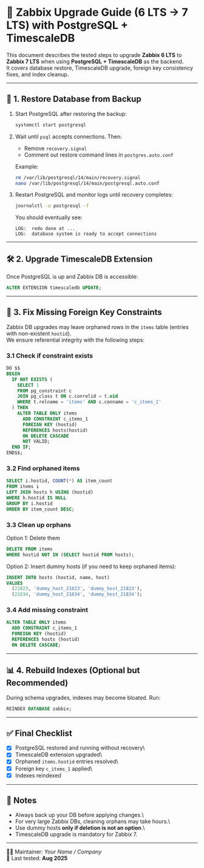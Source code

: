 # 📘 Zabbix Upgrade Guide (6 LTS → 7 LTS) with PostgreSQL + TimescaleDB

This document describes the tested steps to upgrade **Zabbix 6 LTS** to
**Zabbix 7 LTS** when using **PostgreSQL + TimescaleDB** as the
backend.\
It covers database restore, TimescaleDB upgrade, foreign key consistency
fixes, and index cleanup.

------------------------------------------------------------------------

## 🚀 1. Restore Database from Backup

1.  Start PostgreSQL after restoring the backup:

    ``` bash
    systemctl start postgresql
    ```

2.  Wait until `psql` accepts connections. Then:

    -   Remove `recovery.signal`
    -   Comment out restore command lines in `postgres.auto.conf`

    Example:

    ``` bash
    rm /var/lib/postgresql/14/main/recovery.signal
    nano /var/lib/postgresql/14/main/postgresql.auto.conf
    ```

3.  Restart PostgreSQL and monitor logs until recovery completes:

    ``` bash
    journalctl -u postgresql -f
    ```

    You should eventually see:

        LOG:  redo done at ...
        LOG:  database system is ready to accept connections

------------------------------------------------------------------------

## 🛠 2. Upgrade TimescaleDB Extension

Once PostgreSQL is up and Zabbix DB is accessible:

``` sql
ALTER EXTENSION timescaledb UPDATE;
```

------------------------------------------------------------------------

## 🔧 3. Fix Missing Foreign Key Constraints

Zabbix DB upgrades may leave orphaned rows in the `items` table (entries
with non-existent `hostid`).\
We ensure referential integrity with the following steps:

### 3.1 Check if constraint exists

``` sql
DO $$
BEGIN
  IF NOT EXISTS (
    SELECT 1
    FROM pg_constraint c
    JOIN pg_class t ON c.conrelid = t.oid
    WHERE t.relname = 'items' AND c.conname = 'c_items_1'
  ) THEN
    ALTER TABLE ONLY items
      ADD CONSTRAINT c_items_1
      FOREIGN KEY (hostid)
      REFERENCES hosts(hostid)
      ON DELETE CASCADE
      NOT VALID;
  END IF;
END$$;
```

### 3.2 Find orphaned items

``` sql
SELECT i.hostid, COUNT(*) AS item_count
FROM items i
LEFT JOIN hosts h USING (hostid)
WHERE h.hostid IS NULL
GROUP BY i.hostid
ORDER BY item_count DESC;
```

### 3.3 Clean up orphans

Option 1: Delete them

``` sql
DELETE FROM items
WHERE hostid NOT IN (SELECT hostid FROM hosts);
```

Option 2: Insert dummy hosts (if you need to keep orphaned items):

``` sql
INSERT INTO hosts (hostid, name, host)
VALUES
  (21823, 'dummy_host_21823', 'dummy_host_21823'),
  (21834, 'dummy_host_21834', 'dummy_host_21834');
```

### 3.4 Add missing constraint

``` sql
ALTER TABLE ONLY items
  ADD CONSTRAINT c_items_1
  FOREIGN KEY (hostid)
  REFERENCES hosts (hostid)
  ON DELETE CASCADE;
```

------------------------------------------------------------------------

## 📊 4. Rebuild Indexes (Optional but Recommended)

During schema upgrades, indexes may become bloated. Run:

``` sql
REINDEX DATABASE zabbix;
```

------------------------------------------------------------------------

## ✅ Final Checklist

-   [x] PostgreSQL restored and running without recovery\
-   [x] TimescaleDB extension upgraded\
-   [x] Orphaned `items.hostid` entries resolved\
-   [x] Foreign key `c_items_1` applied\
-   [x] Indexes reindexed

------------------------------------------------------------------------

## 📝 Notes

-   Always back up your DB before applying changes.\
-   For very large Zabbix DBs, cleaning orphans may take hours.\
-   Use dummy hosts **only if deletion is not an option**.\
-   TimescaleDB upgrade is mandatory for Zabbix 7.

------------------------------------------------------------------------

👨‍💻 Maintainer: *Your Name / Company*\
📅 Last tested: **Aug 2025**
